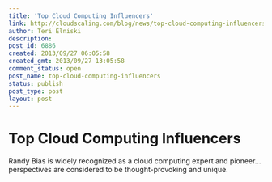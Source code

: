 ```yaml
---
title: 'Top Cloud Computing Influencers'
link: http://cloudscaling.com/blog/news/top-cloud-computing-influencers/
author: Teri Elniski
description: 
post_id: 6886
created: 2013/09/27 06:05:58
created_gmt: 2013/09/27 13:05:58
comment_status: open
post_name: top-cloud-computing-influencers
status: publish
post_type: post
layout: post
---
```


# Top Cloud Computing Influencers

Randy Bias is widely recognized as a cloud computing expert and pioneer... perspectives are considered to be thought-provoking and unique.